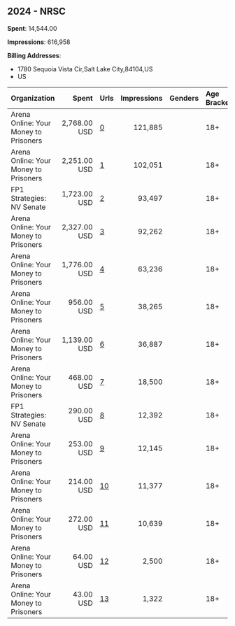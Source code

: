## 2024 - NRSC 
**Spent**: 14,544.00

**Impressions**: 616,958

**Billing Addresses**: 
- 1780 Sequoia Vista Cir,Salt Lake City,84104,US
- US

|Organization|Spent|Urls|Impressions|Genders|Age Brackets|Country Codes|Billing Addresses|
|:---|---:|:---|---:|:---|:---|:---|:---|
|Arena Online: Your Money to Prisoners|2,768.00 USD|[0](https://www.snap.com/political-ads/asset/db5fbd38ae73713828d6a4072f995477525b13dda77cc194f705eccbbb2ded2c?mediaType=mp4)|121,885||18+|united states|1780 Sequoia Vista Cir,Salt Lake City,84104,US|
|Arena Online: Your Money to Prisoners|2,251.00 USD|[1](https://www.snap.com/political-ads/asset/20f02c309128e688683ed47f0ccf1cccec6d4f050c365089e1eda0930d2e2dfa?mediaType=mp4)|102,051||18+|united states|1780 Sequoia Vista Cir,Salt Lake City,84104,US|
|FP1 Strategies: NV Senate|1,723.00 USD|[2](https://www.snap.com/political-ads/asset/26aceb3e80b59558b5c9bc130fbca4248b4ef9c3b4ba682c959072f95ce67306?mediaType=mp4)|93,497||18+|united states|US|
|Arena Online: Your Money to Prisoners|2,327.00 USD|[3](https://www.snap.com/political-ads/asset/41987faf6006cb4dc3b3d8bd2daa3efebbcc7adfde5bf603bd4e1d46499b71c5?mediaType=mp4)|92,262||18+|united states|1780 Sequoia Vista Cir,Salt Lake City,84104,US|
|Arena Online: Your Money to Prisoners|1,776.00 USD|[4](https://www.snap.com/political-ads/asset/986e7514db1d4772eef66044a969636f59d3e3c833ea0edb2a853d155ffc19f2?mediaType=mp4)|63,236||18+|united states|1780 Sequoia Vista Cir,Salt Lake City,84104,US|
|Arena Online: Your Money to Prisoners|956.00 USD|[5](https://www.snap.com/political-ads/asset/e648a4771f4f3384141a5c9115651ff559c22b8b7ed2ce92bdedc99af49809f6?mediaType=mp4)|38,265||18+|united states|1780 Sequoia Vista Cir,Salt Lake City,84104,US|
|Arena Online: Your Money to Prisoners|1,139.00 USD|[6](https://www.snap.com/political-ads/asset/9ec8d4e94fbdf19ae44f4a4be4ea997209a596777820aa968000ceb91895c0a2?mediaType=mp4)|36,887||18+|united states|1780 Sequoia Vista Cir,Salt Lake City,84104,US|
|Arena Online: Your Money to Prisoners|468.00 USD|[7](https://www.snap.com/political-ads/asset/c284d7b70c14feb40c222ed70567415131e1c20bada335ff3cc1d625d116a1a8?mediaType=mp4)|18,500||18+|united states|1780 Sequoia Vista Cir,Salt Lake City,84104,US|
|FP1 Strategies: NV Senate|290.00 USD|[8](https://www.snap.com/political-ads/asset/0e2a07e52e1098e9c551c4629a254229249f8ccad40fb7fce885701a211b833e?mediaType=mp4)|12,392||18+|united states|US|
|Arena Online: Your Money to Prisoners|253.00 USD|[9](https://www.snap.com/political-ads/asset/f0057e0af5cc4f7dd842ca3ff80e38441eb97fbd51bb5fb76e5cbe92a4efce0f?mediaType=mp4)|12,145||18+|united states|1780 Sequoia Vista Cir,Salt Lake City,84104,US|
|Arena Online: Your Money to Prisoners|214.00 USD|[10](https://www.snap.com/political-ads/asset/79f5cdd2c90b92a00f82c8ca12657a99ee4a80faecf043cf8fc7063a8b512185?mediaType=mp4)|11,377||18+|united states|1780 Sequoia Vista Cir,Salt Lake City,84104,US|
|Arena Online: Your Money to Prisoners|272.00 USD|[11](https://www.snap.com/political-ads/asset/c284d7b70c14feb40c222ed70567415131e1c20bada335ff3cc1d625d116a1a8?mediaType=mp4)|10,639||18+|united states|1780 Sequoia Vista Cir,Salt Lake City,84104,US|
|Arena Online: Your Money to Prisoners|64.00 USD|[12](https://www.snap.com/political-ads/asset/5b430e4c62a79d985848272d0707cabcc03f71ff93b47106218b8b8fa4792fe8?mediaType=mp4)|2,500||18+|united states|1780 Sequoia Vista Cir,Salt Lake City,84104,US|
|Arena Online: Your Money to Prisoners|43.00 USD|[13](https://www.snap.com/political-ads/asset/05934ed798cdb495c4183524a1ee0ce4ba9189b8627f6fd1e7c388614fd4625a?mediaType=mp4)|1,322||18+|united states|1780 Sequoia Vista Cir,Salt Lake City,84104,US|
